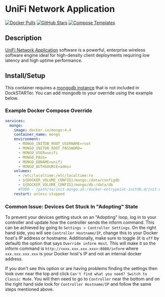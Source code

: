 # UniFi Network Application

[![Docker Pulls](https://img.shields.io/docker/pulls/linuxserver/unifi-network-application?style=flat-square&color=607D8B&label=docker%20pulls&logo=docker)](https://hub.docker.com/r/linuxserver/unifi-controller)
[![GitHub Stars](https://img.shields.io/github/stars/linuxserver/docker-unifi-network-application?style=flat-square&color=607D8B&label=github%20stars&logo=github)](https://github.com/linuxserver/docker-unifi-controller)
[![Compose Templates](https://img.shields.io/static/v1?style=flat-square&color=607D8B&label=compose&message=templates)](https://github.com/GhostWriters/DockSTARTer/tree/master/compose/.apps/unifinetapp)

## Description

[UniFi Network Application](https://www.ubnt.com/enterprise/#unifi) software is
a powerful, enterprise wireless software engine ideal for high-density client
deployments requiring low latency and high uptime performance.

## Install/Setup

This container requires a [mongodb instance](https://docs.linuxserver.io/images/docker-unifi-network-application/#setting-up-your-external-database) 
that is not included in DockSTARTer. You can add mongodb to your override
using the example below.

### Example Docker Compose Override

```yaml
services:
  mongo:
    image: docker.io/mongo:4.4
    container_name: mongo
    environment:
      - MONGO_INITDB_ROOT_USERNAME=root
      - MONGO_INITDB_ROOT_PASSWORD=
      - MONGO_USER=unifi
      - MONGO_PASS=
      - MONGO_DBNAME=unifi
      - MONGO_AUTHSOURCE=admin
    volumes:
      - /etc/localtime:/etc/localtime:ro
      - ${DOCKER_VOLUME_CONFIG}/mongo:/data/configdb
      - ${DOCKER_VOLUME_CONFIG}/mongo/db:/data/db
      #TODO - /path/to/init-mongo.sh:/docker-entrypoint-initdb.d/init-mongo.sh:ro
    restart: unless-stopped
```

### Common Issue: Devices Get Stuck In "Adopting" State

To prevent your devices getting stuck on an "Adopting" loop, log in to your
controller and update how the controller sends the inform command. This can be
achieved by going to `Settings > Controller Settings`. On the right hand side,
you will see `Controller Hostname/IP`, change this to your Docker host's IP
address or hostname. Additionally, make sure to toggle (it is `off` by default)
the option that says `Override inform Host`. This will make it so the inform
command is `http://<xxx.xxx.xxx.xxx>:8080/inform` where `xxx.xxx.xxx.xxx` is
your Docker host's IP and not an internal docker address.

If you don't see this option or are having problems finding the settings then
look over near the top and click
`Can't find what you need? Switch to Classic Mode`. You will then need to go to
`Controller` near the bottom and on the right hand side look for
`Controller Hostname/IP` and follow the same steps mentioned above.
